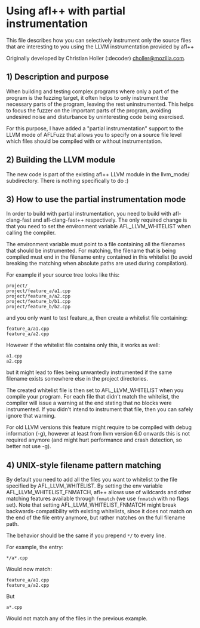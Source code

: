 # Using afl++ with partial instrumentation

  This file describes how you can selectively instrument only the source files
  that are interesting to you using the LLVM instrumentation provided by
  afl++

  Originally developed by Christian Holler (:decoder) <choller@mozilla.com>.

## 1) Description and purpose

When building and testing complex programs where only a part of the program is
the fuzzing target, it often helps to only instrument the necessary parts of
the program, leaving the rest uninstrumented. This helps to focus the fuzzer
on the important parts of the program, avoiding undesired noise and
disturbance by uninteresting code being exercised.

For this purpose, I have added a "partial instrumentation" support to the LLVM
mode of AFLFuzz that allows you to specify on a source file level which files
should be compiled with or without instrumentation.


## 2) Building the LLVM module

The new code is part of the existing afl++ LLVM module in the llvm_mode/
subdirectory. There is nothing specifically to do :)


## 3) How to use the partial instrumentation mode

In order to build with partial instrumentation, you need to build with
afl-clang-fast and afl-clang-fast++ respectively. The only required change is
that you need to set the environment variable AFL_LLVM_WHITELIST when calling
the compiler.

The environment variable must point to a file containing all the filenames
that should be instrumented. For matching, the filename that is being compiled
must end in the filename entry contained in this whitelist (to avoid breaking
the matching when absolute paths are used during compilation).

For example if your source tree looks like this:

```
project/
project/feature_a/a1.cpp
project/feature_a/a2.cpp
project/feature_b/b1.cpp
project/feature_b/b2.cpp
```

and you only want to test feature_a, then create a whitelist file containing:

```
feature_a/a1.cpp
feature_a/a2.cpp
```

However if the whitelist file contains only this, it works as well:

```
a1.cpp
a2.cpp
```

but it might lead to files being unwantedly instrumented if the same filename
exists somewhere else in the project directories.

The created whitelist file is then set to AFL_LLVM_WHITELIST when you compile
your program. For each file that didn't match the whitelist, the compiler will
issue a warning at the end stating that no blocks were instrumented. If you
didn't intend to instrument that file, then you can safely ignore that warning.

For old LLVM versions this feature might require to be compiled with debug
information (-g), however at least from llvm version 6.0 onwards this is not
required anymore (and might hurt performance and crash detection, so better not
use -g).

## 4) UNIX-style filename pattern matching
By default you need to add all the files you want to whitelist to the file
specified by AFL_LLVM_WHITELIST. By setting the env variable
AFL_LLVM_WHITELIST_FNMATCH, afl++ allows use of wildcards and other
matching features available through `fnmatch` (we use `fnmatch` with no flags
set). Note that setting AFL_LLVM_WHITELIST_FNMATCH might
break backwards-compatibility with existing whitelists, since it does not match
on the end of the file entry anymore, but rather matches on the full filename
path.

The behavior should be the same if you prepend `*/` to every line.

For example, the entry:
```
*/a*.cpp
```

Would now match:
```
feature_a/a1.cpp
feature_a/a2.cpp
```

But
```
a*.cpp
```

Would not match any of the files in the previous example.
